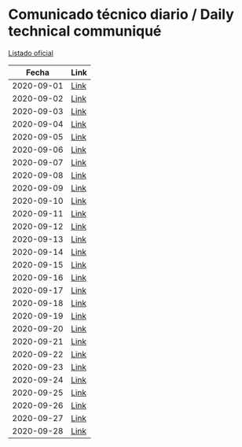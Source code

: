 # Comunicado técnico diario / Daily technical communiqué

[Listado oficial](https://www.gob.mx/salud/documentos/coronavirus-covid-19-comunicados-tecnicos-diarios-septiembre-2020)

| Fecha               | Link        |
| ------------------- | ----------  |
| 2020-09-01 | [Link](https://www.gob.mx/salud/prensa/nuevo-coronavirus-en-el-mundo-covid-19-comunicado-tecnico-diario-251553) |
| 2020-09-02 | [Link](https://www.gob.mx/salud/prensa/nuevo-coronavirus-en-el-mundo-covid-19-comunicado-tecnico-diario-251554) |
| 2020-09-03 | [Link](https://www.gob.mx/salud/prensa/nuevo-coronavirus-en-el-mundo-covid-19-comunicado-tecnico-diario-251556) |
| 2020-09-04 | [Link](https://www.gob.mx/salud/prensa/nuevo-coronavirus-en-el-mundo-covid-19-comunicado-tecnico-diario-251557) |
| 2020-09-05 | [Link](https://www.gob.mx/salud/prensa/nuevo-coronavirus-en-el-mundo-covid-19-comunicado-tecnico-diario-251559) |
| 2020-09-06 | [Link](https://www.gob.mx/salud/prensa/nuevo-coronavirus-en-el-mundo-covid-19-comunicado-tecnico-diario-251558) |
| 2020-09-07 | [Link](https://www.gob.mx/salud/prensa/nuevo-coronavirus-en-el-mundo-covid-19-comunicado-tecnico-diario-252057) |
| 2020-09-08 | [Link](https://www.gob.mx/salud/prensa/nuevo-coronavirus-en-el-mundo-covid-19-comunicado-tecnico-diario-252079) |
| 2020-09-09 | [Link](https://www.gob.mx/salud/prensa/nuevo-coronavirus-en-el-mundo-covid-19-comunicado-tecnico-diario-252080) |
| 2020-09-10 | [Link](https://www.gob.mx/salud/prensa/nuevo-coronavirus-en-el-mundo-covid-19-comunicado-tecnico-diario-252081) |
| 2020-09-11 | [Link](https://www.gob.mx/salud/prensa/nuevo-coronavirus-en-el-mundo-covid-19-comunicado-tecnico-diario-252082) |
| 2020-09-12 | [Link](https://www.gob.mx/salud/prensa/nuevo-coronavirus-en-el-mundo-covid-19-comunicado-tecnico-diario-252083) |
| 2020-09-13 | [Link](https://www.gob.mx/salud/prensa/nuevo-coronavirus-en-el-mundo-covid-19-comunicado-tecnico-diario-252084) |
| 2020-09-14 | [Link](https://www.gob.mx/salud/prensa/nuevo-coronavirus-en-el-mundo-covid-19-comunicado-tecnico-diario-252583) |
| 2020-09-15 | [Link](https://www.gob.mx/salud/prensa/nuevo-coronavirus-en-el-mundo-covid-19-comunicado-tecnico-diario-252584) |
| 2020-09-16 | [Link](https://www.gob.mx/salud/prensa/nuevo-coronavirus-en-el-mundo-covid-19-comunicado-tecnico-diario-252585) |
| 2020-09-17 | [Link](https://www.gob.mx/salud/prensa/nuevo-coronavirus-en-el-mundo-covid-19-comunicado-tecnico-diario-252587) |
| 2020-09-18 | [Link](https://www.gob.mx/salud/prensa/nuevo-coronavirus-en-el-mundo-covid-19-comunicado-tecnico-diario-252588) |
| 2020-09-19 | [Link](https://www.gob.mx/salud/prensa/nuevo-coronavirus-en-el-mundo-covid-19-comunicado-tecnico-diario-252590) |
| 2020-09-20 | [Link](https://www.gob.mx/salud/prensa/nuevo-coronavirus-en-el-mundo-covid-19-comunicado-tecnico-diario-252591) |
| 2020-09-21 | [Link](https://www.gob.mx/salud/prensa/nuevo-coronavirus-en-el-mundo-covid-19-comunicado-tecnico-diario-252964) |
| 2020-09-22 | [Link](https://www.gob.mx/salud/prensa/nuevo-coronavirus-en-el-mundo-covid-19-comunicado-tecnico-diario-252965) |
| 2020-09-23 | [Link](https://www.gob.mx/salud/prensa/nuevo-coronavirus-en-el-mundo-covid-19-comunicado-tecnico-diario-252966) |
| 2020-09-24 | [Link](https://www.gob.mx/salud/prensa/nuevo-coronavirus-en-el-mundo-covid-19-comunicado-tecnico-diario-252967) |
| 2020-09-25 | [Link](https://www.gob.mx/salud/prensa/nuevo-coronavirus-en-el-mundo-covid-19-comunicado-tecnico-diario-252968) |
| 2020-09-26 | [Link](https://www.gob.mx/salud/prensa/nuevo-coronavirus-en-el-mundo-covid-19-comunicado-tecnico-diario-252969) |
| 2020-09-27 | [Link](https://www.gob.mx/salud/prensa/nuevo-coronavirus-en-el-mundo-covid-19-comunicado-tecnico-diario-252970) |
| 2020-09-28 | [Link](https://www.gob.mx/salud/prensa/nuevo-coronavirus-en-el-mundo-covid-19-comunicado-tecnico-diario-252973) |

